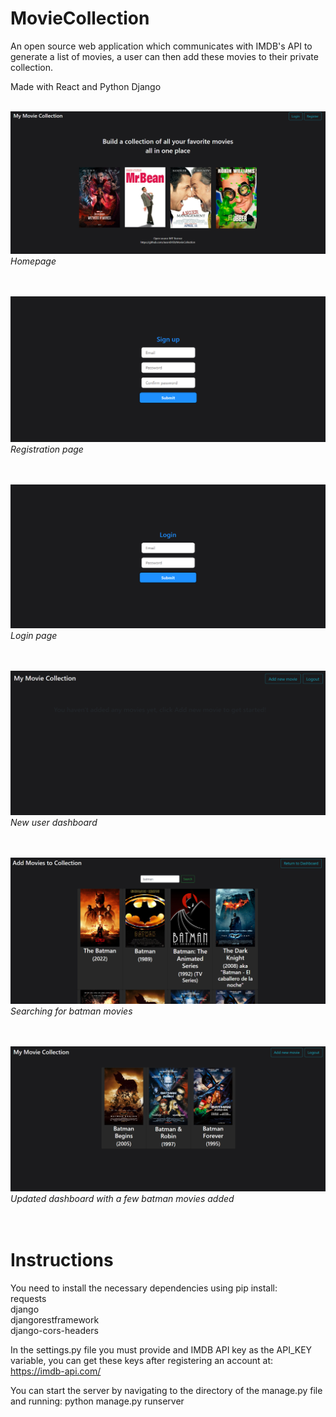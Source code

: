 # MovieCollection
An open source web application which communicates with IMDB's API to generate a list of movies, a user can then add these movies to their private collection.

Made with React and Python Django
<br /><br />

![alt text](images/homepage.png)
<em>Homepage</em>
<br /><br /><br />

![alt text](images/register.png)
<em>Registration page</em>
<br /><br /><br />

![alt text](images/login.png)
<em>Login page</em>
<br /><br /><br />

![alt text](images/new-user.png)
<em>New user dashboard</em>
<br /><br /><br />

![alt text](images/searching-for-movie.png)
<em>Searching for batman movies</em>
<br /><br /><br />

![alt text](images/updated-dashboard.png)
<em>Updated dashboard with a few batman movies added</em>
<br /><br /><br />

# Instructions
You need to install the necessary dependencies using pip install:
<br />
requests
<br />
django
<br />
djangorestframework
<br />
django-cors-headers

In the settings.py file you must provide and IMDB API key as the API_KEY variable, you can get these keys after registering an account at:
https://imdb-api.com/

You can start the server by navigating to the directory of the manage.py file and running:
python manage.py runserver
